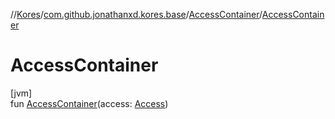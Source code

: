//[Kores](../../../index.md)/[com.github.jonathanxd.kores.base](../index.md)/[AccessContainer](index.md)/[AccessContainer](-access-container.md)

# AccessContainer

[jvm]\
fun [AccessContainer](-access-container.md)(access: [Access](../-access/index.md))
